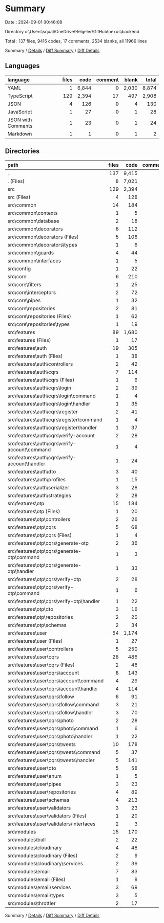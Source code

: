 # Summary

Date : 2024-09-01 00:46:08

Directory c:\\Users\\squal\\OneDrive\\Belgeler\\GitHub\\nexus\\backend

Total : 137 files,  9415 codes, 17 comments, 2534 blanks, all 11966 lines

Summary / [Details](details.md) / [Diff Summary](diff.md) / [Diff Details](diff-details.md)

## Languages
| language | files | code | comment | blank | total |
| :--- | ---: | ---: | ---: | ---: | ---: |
| YAML | 1 | 6,844 | 0 | 2,030 | 8,874 |
| TypeScript | 129 | 2,394 | 17 | 497 | 2,908 |
| JSON | 4 | 126 | 0 | 4 | 130 |
| JavaScript | 1 | 27 | 0 | 1 | 28 |
| JSON with Comments | 1 | 23 | 0 | 1 | 24 |
| Markdown | 1 | 1 | 0 | 1 | 2 |

## Directories
| path | files | code | comment | blank | total |
| :--- | ---: | ---: | ---: | ---: | ---: |
| . | 137 | 9,415 | 17 | 2,534 | 11,966 |
| . (Files) | 8 | 7,021 | 0 | 2,037 | 9,058 |
| src | 129 | 2,394 | 17 | 497 | 2,908 |
| src (Files) | 4 | 128 | 0 | 21 | 149 |
| src\\common | 14 | 184 | 0 | 46 | 230 |
| src\\common\\contexts | 1 | 5 | 0 | 2 | 7 |
| src\\common\\database | 2 | 18 | 0 | 5 | 23 |
| src\\common\\decorators | 6 | 112 | 0 | 25 | 137 |
| src\\common\\decorators (Files) | 5 | 106 | 0 | 24 | 130 |
| src\\common\\decorators\\types | 1 | 6 | 0 | 1 | 7 |
| src\\common\\guards | 4 | 44 | 0 | 13 | 57 |
| src\\common\\interfaces | 1 | 5 | 0 | 1 | 6 |
| src\\config | 1 | 22 | 0 | 3 | 25 |
| src\\core | 6 | 210 | 0 | 48 | 258 |
| src\\core\\filters | 1 | 25 | 0 | 5 | 30 |
| src\\core\\interceptors | 2 | 72 | 0 | 16 | 88 |
| src\\core\\pipes | 1 | 32 | 0 | 6 | 38 |
| src\\core\\repositories | 2 | 81 | 0 | 21 | 102 |
| src\\core\\repositories (Files) | 1 | 62 | 0 | 14 | 76 |
| src\\core\\repositories\\types | 1 | 19 | 0 | 7 | 26 |
| src\\features | 89 | 1,680 | 14 | 340 | 2,034 |
| src\\features (Files) | 1 | 17 | 0 | 2 | 19 |
| src\\features\\auth | 19 | 305 | 5 | 63 | 373 |
| src\\features\\auth (Files) | 1 | 38 | 0 | 2 | 40 |
| src\\features\\auth\\controllers | 2 | 42 | 0 | 6 | 48 |
| src\\features\\auth\\cqrs | 7 | 114 | 1 | 27 | 142 |
| src\\features\\auth\\cqrs (Files) | 1 | 6 | 0 | 1 | 7 |
| src\\features\\auth\\cqrs\\login | 2 | 39 | 1 | 11 | 51 |
| src\\features\\auth\\cqrs\\login\\command | 1 | 4 | 0 | 2 | 6 |
| src\\features\\auth\\cqrs\\login\\handler | 1 | 35 | 1 | 9 | 45 |
| src\\features\\auth\\cqrs\\register | 2 | 41 | 0 | 9 | 50 |
| src\\features\\auth\\cqrs\\register\\command | 1 | 4 | 0 | 2 | 6 |
| src\\features\\auth\\cqrs\\register\\handler | 1 | 37 | 0 | 7 | 44 |
| src\\features\\auth\\cqrs\\verify-account | 2 | 28 | 0 | 6 | 34 |
| src\\features\\auth\\cqrs\\verify-account\\command | 1 | 4 | 0 | 2 | 6 |
| src\\features\\auth\\cqrs\\verify-account\\handler | 1 | 24 | 0 | 4 | 28 |
| src\\features\\auth\\dto | 3 | 40 | 0 | 9 | 49 |
| src\\features\\auth\\profiles | 1 | 15 | 2 | 4 | 21 |
| src\\features\\auth\\serializer | 3 | 28 | 2 | 8 | 38 |
| src\\features\\auth\\strategies | 2 | 28 | 0 | 7 | 35 |
| src\\features\\otp | 15 | 184 | 0 | 41 | 225 |
| src\\features\\otp (Files) | 1 | 20 | 0 | 2 | 22 |
| src\\features\\otp\\controllers | 2 | 26 | 0 | 5 | 31 |
| src\\features\\otp\\cqrs | 5 | 68 | 0 | 16 | 84 |
| src\\features\\otp\\cqrs (Files) | 1 | 4 | 0 | 1 | 5 |
| src\\features\\otp\\cqrs\\generate-otp | 2 | 36 | 0 | 9 | 45 |
| src\\features\\otp\\cqrs\\generate-otp\\command | 1 | 3 | 0 | 1 | 4 |
| src\\features\\otp\\cqrs\\generate-otp\\handler | 1 | 33 | 0 | 8 | 41 |
| src\\features\\otp\\cqrs\\verify-otp | 2 | 28 | 0 | 6 | 34 |
| src\\features\\otp\\cqrs\\verify-otp\\command | 1 | 6 | 0 | 1 | 7 |
| src\\features\\otp\\cqrs\\verify-otp\\handler | 1 | 22 | 0 | 5 | 27 |
| src\\features\\otp\\dto | 3 | 16 | 0 | 6 | 22 |
| src\\features\\otp\\repositories | 2 | 20 | 0 | 5 | 25 |
| src\\features\\otp\\schemas | 2 | 34 | 0 | 7 | 41 |
| src\\features\\user | 54 | 1,174 | 9 | 234 | 1,417 |
| src\\features\\user (Files) | 1 | 27 | 0 | 2 | 29 |
| src\\features\\user\\controllers | 5 | 250 | 1 | 23 | 274 |
| src\\features\\user\\cqrs | 28 | 486 | 0 | 124 | 610 |
| src\\features\\user\\cqrs (Files) | 2 | 46 | 0 | 3 | 49 |
| src\\features\\user\\cqrs\\account | 8 | 143 | 0 | 33 | 176 |
| src\\features\\user\\cqrs\\account\\command | 4 | 29 | 0 | 8 | 37 |
| src\\features\\user\\cqrs\\account\\handler | 4 | 114 | 0 | 25 | 139 |
| src\\features\\user\\cqrs\\follow | 6 | 91 | 0 | 26 | 117 |
| src\\features\\user\\cqrs\\follow\\command | 3 | 21 | 0 | 6 | 27 |
| src\\features\\user\\cqrs\\follow\\handler | 3 | 70 | 0 | 20 | 90 |
| src\\features\\user\\cqrs\\photo | 2 | 28 | 0 | 6 | 34 |
| src\\features\\user\\cqrs\\photo\\command | 1 | 6 | 0 | 1 | 7 |
| src\\features\\user\\cqrs\\photo\\handler | 1 | 22 | 0 | 5 | 27 |
| src\\features\\user\\cqrs\\tweets | 10 | 178 | 0 | 56 | 234 |
| src\\features\\user\\cqrs\\tweets\\command | 5 | 37 | 0 | 10 | 47 |
| src\\features\\user\\cqrs\\tweets\\handler | 5 | 141 | 0 | 46 | 187 |
| src\\features\\user\\dto | 5 | 58 | 0 | 14 | 72 |
| src\\features\\user\\enum | 1 | 5 | 0 | 1 | 6 |
| src\\features\\user\\pipes | 3 | 23 | 0 | 5 | 28 |
| src\\features\\user\\repositories | 4 | 89 | 0 | 16 | 105 |
| src\\features\\user\\schemas | 4 | 213 | 8 | 41 | 262 |
| src\\features\\user\\validators | 3 | 23 | 0 | 8 | 31 |
| src\\features\\user\\validators (Files) | 1 | 20 | 0 | 6 | 26 |
| src\\features\\user\\validators\\interfaces | 2 | 3 | 0 | 2 | 5 |
| src\\modules | 15 | 170 | 3 | 39 | 212 |
| src\\modules\\bull | 2 | 22 | 0 | 5 | 27 |
| src\\modules\\cloudinary | 4 | 48 | 1 | 10 | 59 |
| src\\modules\\cloudinary (Files) | 2 | 9 | 1 | 4 | 14 |
| src\\modules\\cloudinary\\services | 2 | 39 | 0 | 6 | 45 |
| src\\modules\\email | 7 | 83 | 2 | 20 | 105 |
| src\\modules\\email (Files) | 1 | 9 | 0 | 2 | 11 |
| src\\modules\\email\\services | 3 | 69 | 2 | 13 | 84 |
| src\\modules\\email\\types | 3 | 5 | 0 | 5 | 10 |
| src\\modules\\throttler | 2 | 17 | 0 | 4 | 21 |

Summary / [Details](details.md) / [Diff Summary](diff.md) / [Diff Details](diff-details.md)
